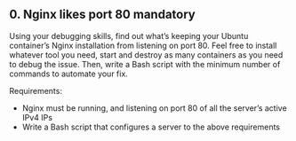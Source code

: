 ## 0. Nginx likes port 80 mandatory

Using your debugging skills, find out what’s keeping your Ubuntu container’s Nginx installation from listening on port 80. Feel free to install whatever tool you need, start and destroy as many containers as you need to debug the issue. Then, write a Bash script with the minimum number of commands to automate your fix.

Requirements:

- Nginx must be running, and listening on port 80 of all the server’s active IPv4 IPs
- Write a Bash script that configures a server to the above requirements


